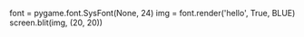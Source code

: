 
font = pygame.font.SysFont(None, 24)
img = font.render('hello', True, BLUE)
screen.blit(img, (20, 20))